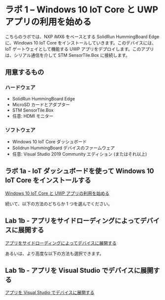 # ラボ 1 – Windows 10 IoT Core と UWP アプリの利用を始める

こちらのラボでは、NXP iMX6 をベースとする SolidRun HummingBoard Edge に、Windows 10 IoT Core をインストールしていきます。このデバイスには、IoT ゲートウェイとして機能する UWP アプリをデプロイします。このアプリは、シリアル通信を介して STM SensorTile.Box に接続します。

## 用意するもの

### ハードウェア

* SolidRun HummingBoard Edge
* MicroSD カードとアダプター
* STM SensorTile.Box
* 任意: HDMI モニター

### ソフトウェア

* Windows 10 IoT Core ダッシュボード
* Solidrun HummingBoard デバイスのファームウェア
* 任意: Visual Studio 2019 Community エディション (またはそれ以上)

## ラボ 1a - IoT ダッシュボードを使って Windows 10 IoT Core をインストールする

[Windows 10 IoT Core と UWP アプリの利用を始める](./Lab01a_Install_Windows_IoT_Core.md)

続いて、以下の方法のどちらか 1 つを選んでください。

## Lab 1b - アプリをサイドローディングによってデバイスに展開する

[アプリをサイドローディングによってデバイスに展開する](./Lab01b_Install_Gateway_Software.md)

あるいは、より高度な以下の方法も選択できます。

## Lab 1b - アプリを Visual Studio でデバイスに展開する

[アプリを Visual Studio でデバイスに展開する](./Lab01c.md)